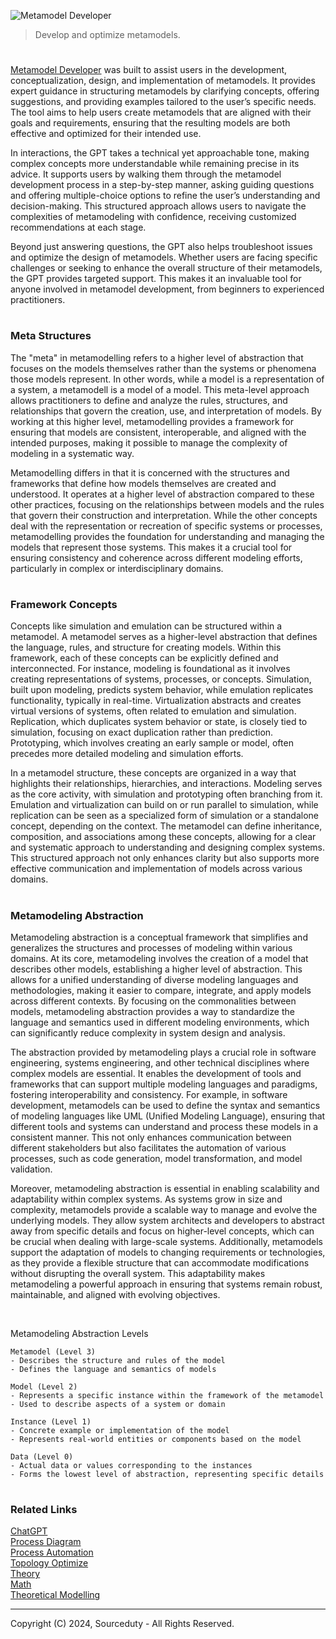![Metamodel Developer](https://github.com/user-attachments/assets/2500004c-24a5-4b60-bbcc-d45f8c7a106d)

> Develop and optimize metamodels.

#

[Metamodel Developer](https://chatgpt.com/g/g-s1unDe1Rg-metamodel-developer) was built to assist users in the development, conceptualization, design, and implementation of metamodels. It provides expert guidance in structuring metamodels by clarifying concepts, offering suggestions, and providing examples tailored to the user’s specific needs. The tool aims to help users create metamodels that are aligned with their goals and requirements, ensuring that the resulting models are both effective and optimized for their intended use.

In interactions, the GPT takes a technical yet approachable tone, making complex concepts more understandable while remaining precise in its advice. It supports users by walking them through the metamodel development process in a step-by-step manner, asking guiding questions and offering multiple-choice options to refine the user’s understanding and decision-making. This structured approach allows users to navigate the complexities of metamodeling with confidence, receiving customized recommendations at each stage.

Beyond just answering questions, the GPT also helps troubleshoot issues and optimize the design of metamodels. Whether users are facing specific challenges or seeking to enhance the overall structure of their metamodels, the GPT provides targeted support. This makes it an invaluable tool for anyone involved in metamodel development, from beginners to experienced practitioners.

#
### Meta Structures

The "meta" in metamodelling refers to a higher level of abstraction that focuses on the models themselves rather than the systems or phenomena those models represent. In other words, while a model is a representation of a system, a metamodell is a model of a model. This meta-level approach allows practitioners to define and analyze the rules, structures, and relationships that govern the creation, use, and interpretation of models. By working at this higher level, metamodelling provides a framework for ensuring that models are consistent, interoperable, and aligned with the intended purposes, making it possible to manage the complexity of modeling in a systematic way.

Metamodelling differs in that it is concerned with the structures and frameworks that define how models themselves are created and understood. It operates at a higher level of abstraction compared to these other practices, focusing on the relationships between models and the rules that govern their construction and interpretation. While the other concepts deal with the representation or recreation of specific systems or processes, metamodelling provides the foundation for understanding and managing the models that represent those systems. This makes it a crucial tool for ensuring consistency and coherence across different modeling efforts, particularly in complex or interdisciplinary domains.

#
### Framework Concepts

Concepts like simulation and emulation can be structured within a metamodel. A metamodel serves as a higher-level abstraction that defines the language, rules, and structure for creating models. Within this framework, each of these concepts can be explicitly defined and interconnected. For instance, modeling is foundational as it involves creating representations of systems, processes, or concepts. Simulation, built upon modeling, predicts system behavior, while emulation replicates functionality, typically in real-time. Virtualization abstracts and creates virtual versions of systems, often related to emulation and simulation. Replication, which duplicates system behavior or state, is closely tied to simulation, focusing on exact duplication rather than prediction. Prototyping, which involves creating an early sample or model, often precedes more detailed modeling and simulation efforts.

In a metamodel structure, these concepts are organized in a way that highlights their relationships, hierarchies, and interactions. Modeling serves as the core activity, with simulation and prototyping often branching from it. Emulation and virtualization can build on or run parallel to simulation, while replication can be seen as a specialized form of simulation or a standalone concept, depending on the context. The metamodel can define inheritance, composition, and associations among these concepts, allowing for a clear and systematic approach to understanding and designing complex systems. This structured approach not only enhances clarity but also supports more effective communication and implementation of models across various domains.

#
### Metamodeling Abstraction

Metamodeling abstraction is a conceptual framework that simplifies and generalizes the structures and processes of modeling within various domains. At its core, metamodeling involves the creation of a model that describes other models, establishing a higher level of abstraction. This allows for a unified understanding of diverse modeling languages and methodologies, making it easier to compare, integrate, and apply models across different contexts. By focusing on the commonalities between models, metamodeling abstraction provides a way to standardize the language and semantics used in different modeling environments, which can significantly reduce complexity in system design and analysis.

The abstraction provided by metamodeling plays a crucial role in software engineering, systems engineering, and other technical disciplines where complex models are essential. It enables the development of tools and frameworks that can support multiple modeling languages and paradigms, fostering interoperability and consistency. For example, in software development, metamodels can be used to define the syntax and semantics of modeling languages like UML (Unified Modeling Language), ensuring that different tools and systems can understand and process these models in a consistent manner. This not only enhances communication between different stakeholders but also facilitates the automation of various processes, such as code generation, model transformation, and model validation.

Moreover, metamodeling abstraction is essential in enabling scalability and adaptability within complex systems. As systems grow in size and complexity, metamodels provide a scalable way to manage and evolve the underlying models. They allow system architects and developers to abstract away from specific details and focus on higher-level concepts, which can be crucial when dealing with large-scale systems. Additionally, metamodels support the adaptation of models to changing requirements or technologies, as they provide a flexible structure that can accommodate modifications without disrupting the overall system. This adaptability makes metamodeling a powerful approach in ensuring that systems remain robust, maintainable, and aligned with evolving objectives.

<br>

Metamodeling Abstraction Levels
```
Metamodel (Level 3)
- Describes the structure and rules of the model
- Defines the language and semantics of models

Model (Level 2)
- Represents a specific instance within the framework of the metamodel
- Used to describe aspects of a system or domain

Instance (Level 1)
- Concrete example or implementation of the model
- Represents real-world entities or components based on the model

Data (Level 0)
- Actual data or values corresponding to the instances
- Forms the lowest level of abstraction, representing specific details
```

#
### Related Links

[ChatGPT](https://github.com/sourceduty/ChatGPT)
<br>
[Process Diagram](https://github.com/sourceduty/Process_Diagram)
<br>
[Process Automation](https://github.com/sourceduty/Process_Automation)
<br>
[Topology Optimize](https://github.com/sourceduty/Topology_Optimize)
<br>
[Theory](https://github.com/sourceduty/Theory)
<br>
[Math](https://github.com/sourceduty/Math)
<br>
[Theoretical Modelling](https://github.com/sourceduty/Theoretical_Modelling)

***
Copyright (C) 2024, Sourceduty - All Rights Reserved.

